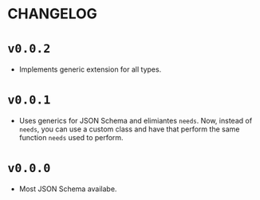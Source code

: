 # CHANGELOG

# `v0.0.2`

* Implements generic extension for all types.

# `v0.0.1`

* Uses generics for JSON Schema and elimiantes `needs`.  Now, instead of `needs`, you can use a custom class and have that perform the same function `needs` used to perform.

# `v0.0.0`

* Most JSON Schema availabe.